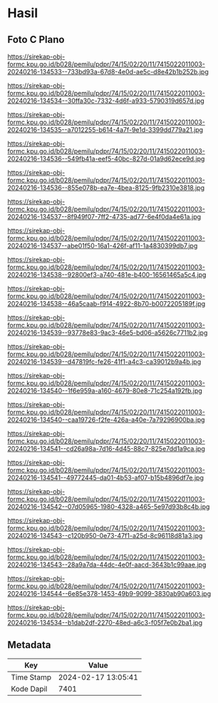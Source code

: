 # Hasil

## Foto C Plano

https://sirekap-obj-formc.kpu.go.id/b028/pemilu/pdpr/74/15/02/20/11/7415022011003-20240216-134533--733bd93a-67d8-4e0d-ae5c-d8e42b1b252b.jpg

https://sirekap-obj-formc.kpu.go.id/b028/pemilu/pdpr/74/15/02/20/11/7415022011003-20240216-134534--30ffa30c-7332-4d6f-a933-5790319d657d.jpg

https://sirekap-obj-formc.kpu.go.id/b028/pemilu/pdpr/74/15/02/20/11/7415022011003-20240216-134535--a7012255-b614-4a7f-9e1d-3399dd779a21.jpg

https://sirekap-obj-formc.kpu.go.id/b028/pemilu/pdpr/74/15/02/20/11/7415022011003-20240216-134536--549fb41a-eef5-40bc-827d-01a9d62ece9d.jpg

https://sirekap-obj-formc.kpu.go.id/b028/pemilu/pdpr/74/15/02/20/11/7415022011003-20240216-134536--855e078b-ea7e-4bea-8125-9fb2310e3818.jpg

https://sirekap-obj-formc.kpu.go.id/b028/pemilu/pdpr/74/15/02/20/11/7415022011003-20240216-134537--8f949f07-7ff2-4735-ad77-6e4f0da4e61a.jpg

https://sirekap-obj-formc.kpu.go.id/b028/pemilu/pdpr/74/15/02/20/11/7415022011003-20240216-134537--abe01f50-16a1-426f-af11-1a4830399db7.jpg

https://sirekap-obj-formc.kpu.go.id/b028/pemilu/pdpr/74/15/02/20/11/7415022011003-20240216-134538--92800ef3-a740-481e-b400-16561465a5c4.jpg

https://sirekap-obj-formc.kpu.go.id/b028/pemilu/pdpr/74/15/02/20/11/7415022011003-20240216-134538--46a5caab-f914-4922-8b70-b0072205189f.jpg

https://sirekap-obj-formc.kpu.go.id/b028/pemilu/pdpr/74/15/02/20/11/7415022011003-20240216-134539--93778e83-9ac3-46e5-bd06-a5626c7711b2.jpg

https://sirekap-obj-formc.kpu.go.id/b028/pemilu/pdpr/74/15/02/20/11/7415022011003-20240216-134539--d47819fc-fe26-41f1-a4c3-ca39012b9a4b.jpg

https://sirekap-obj-formc.kpu.go.id/b028/pemilu/pdpr/74/15/02/20/11/7415022011003-20240216-134540--1f6e959a-a160-4679-80e8-71c254a192fb.jpg

https://sirekap-obj-formc.kpu.go.id/b028/pemilu/pdpr/74/15/02/20/11/7415022011003-20240216-134540--caa19726-f2fe-426a-a40e-7a79296900ba.jpg

https://sirekap-obj-formc.kpu.go.id/b028/pemilu/pdpr/74/15/02/20/11/7415022011003-20240216-134541--cd26a98a-7d16-4d45-88c7-825e7dd1a9ca.jpg

https://sirekap-obj-formc.kpu.go.id/b028/pemilu/pdpr/74/15/02/20/11/7415022011003-20240216-134541--49772445-da01-4b53-af07-b15b4896df7e.jpg

https://sirekap-obj-formc.kpu.go.id/b028/pemilu/pdpr/74/15/02/20/11/7415022011003-20240216-134542--07d05965-1980-4328-a465-5e97d93b8c4b.jpg

https://sirekap-obj-formc.kpu.go.id/b028/pemilu/pdpr/74/15/02/20/11/7415022011003-20240216-134543--c120b950-0e73-47f1-a25d-8c96118d81a3.jpg

https://sirekap-obj-formc.kpu.go.id/b028/pemilu/pdpr/74/15/02/20/11/7415022011003-20240216-134543--28a9a7da-44dc-4e0f-aacd-3643b1c99aae.jpg

https://sirekap-obj-formc.kpu.go.id/b028/pemilu/pdpr/74/15/02/20/11/7415022011003-20240216-134544--6e85e378-1453-49b9-9099-3830ab90a603.jpg

https://sirekap-obj-formc.kpu.go.id/b028/pemilu/pdpr/74/15/02/20/11/7415022011003-20240216-134534--b1dab2df-2270-48ed-a6c3-f05f7e0b2ba1.jpg


## Metadata

| Key        | Value               |
| ---------- | ------------------- |
| Time Stamp | 2024-02-17 13:05:41 |
| Kode Dapil | 7401                |



